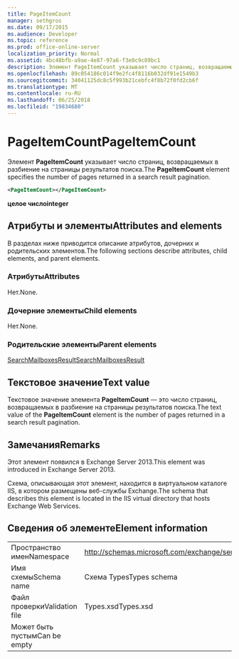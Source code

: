 ```yaml
---
title: PageItemCount
manager: sethgros
ms.date: 09/17/2015
ms.audience: Developer
ms.topic: reference
ms.prod: office-online-server
localization_priority: Normal
ms.assetid: 4bc48bfb-a9ae-4e87-97a6-f3e0c9c89bc1
description: Элемент PageItemCount указывает число страниц, возвращаемых в разбиение на страницы результатов поиска.
ms.openlocfilehash: 89c054186c014f9e2fc4f8116b032df91e1549b3
ms.sourcegitcommit: 34041125dc8c5f993b21cebfc4f8b72f0fd2cb6f
ms.translationtype: MT
ms.contentlocale: ru-RU
ms.lasthandoff: 06/25/2018
ms.locfileid: "19834680"
---
```

# <a name="pageitemcount"></a><span data-ttu-id="c9771-103">PageItemCount</span><span class="sxs-lookup"><span data-stu-id="c9771-103">PageItemCount</span></span>

<span data-ttu-id="c9771-104">Элемент **PageItemCount** указывает число страниц, возвращаемых в разбиение на страницы результатов поиска.</span><span class="sxs-lookup"><span data-stu-id="c9771-104">The **PageItemCount** element specifies the number of pages returned in a search result pagination.</span></span> 
  
```XML
<PageItemCount></PageItemCount>
```

 <span data-ttu-id="c9771-105">**целое число**</span><span class="sxs-lookup"><span data-stu-id="c9771-105">**integer**</span></span>
## <a name="attributes-and-elements"></a><span data-ttu-id="c9771-106">Атрибуты и элементы</span><span class="sxs-lookup"><span data-stu-id="c9771-106">Attributes and elements</span></span>

<span data-ttu-id="c9771-107">В разделах ниже приводится описание атрибутов, дочерних и родительских элементов.</span><span class="sxs-lookup"><span data-stu-id="c9771-107">The following sections describe attributes, child elements, and parent elements.</span></span>
  
### <a name="attributes"></a><span data-ttu-id="c9771-108">Атрибуты</span><span class="sxs-lookup"><span data-stu-id="c9771-108">Attributes</span></span>

<span data-ttu-id="c9771-109">Нет.</span><span class="sxs-lookup"><span data-stu-id="c9771-109">None.</span></span>
  
### <a name="child-elements"></a><span data-ttu-id="c9771-110">Дочерние элементы</span><span class="sxs-lookup"><span data-stu-id="c9771-110">Child elements</span></span>

<span data-ttu-id="c9771-111">Нет.</span><span class="sxs-lookup"><span data-stu-id="c9771-111">None.</span></span>
  
### <a name="parent-elements"></a><span data-ttu-id="c9771-112">Родительские элементы</span><span class="sxs-lookup"><span data-stu-id="c9771-112">Parent elements</span></span>

[<span data-ttu-id="c9771-113">SearchMailboxesResult</span><span class="sxs-lookup"><span data-stu-id="c9771-113">SearchMailboxesResult</span></span>](searchmailboxesresult.md)
  
## <a name="text-value"></a><span data-ttu-id="c9771-114">Текстовое значение</span><span class="sxs-lookup"><span data-stu-id="c9771-114">Text value</span></span>

<span data-ttu-id="c9771-115">Текстовое значение элемента **PageItemCount** — это число страниц, возвращаемых в разбиение на страницы результатов поиска.</span><span class="sxs-lookup"><span data-stu-id="c9771-115">The text value of the **PageItemCount** element is the number of pages returned in a search result pagination.</span></span> 
  
## <a name="remarks"></a><span data-ttu-id="c9771-116">Замечания</span><span class="sxs-lookup"><span data-stu-id="c9771-116">Remarks</span></span>

<span data-ttu-id="c9771-117">Этот элемент появился в Exchange Server 2013.</span><span class="sxs-lookup"><span data-stu-id="c9771-117">This element was introduced in Exchange Server 2013.</span></span>
  
<span data-ttu-id="c9771-118">Схема, описывающая этот элемент, находится в виртуальном каталоге IIS, в котором размещены веб-службы Exchange.</span><span class="sxs-lookup"><span data-stu-id="c9771-118">The schema that describes this element is located in the IIS virtual directory that hosts Exchange Web Services.</span></span>
  
## <a name="element-information"></a><span data-ttu-id="c9771-119">Сведения об элементе</span><span class="sxs-lookup"><span data-stu-id="c9771-119">Element information</span></span>

|||
|:-----|:-----|
|<span data-ttu-id="c9771-120">Пространство имен</span><span class="sxs-lookup"><span data-stu-id="c9771-120">Namespace</span></span>  <br/> |http://schemas.microsoft.com/exchange/services/2006/types  <br/> |
|<span data-ttu-id="c9771-121">Имя схемы</span><span class="sxs-lookup"><span data-stu-id="c9771-121">Schema name</span></span>  <br/> |<span data-ttu-id="c9771-122">Схема Types</span><span class="sxs-lookup"><span data-stu-id="c9771-122">Types schema</span></span>  <br/> |
|<span data-ttu-id="c9771-123">Файл проверки</span><span class="sxs-lookup"><span data-stu-id="c9771-123">Validation file</span></span>  <br/> |<span data-ttu-id="c9771-124">Types.xsd</span><span class="sxs-lookup"><span data-stu-id="c9771-124">Types.xsd</span></span>  <br/> |
|<span data-ttu-id="c9771-125">Может быть пустым</span><span class="sxs-lookup"><span data-stu-id="c9771-125">Can be empty</span></span>  <br/> ||
   

